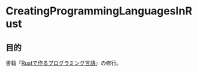 # CreatingProgrammingLanguagesInRust

## 目的

書籍「[Rustで作るプログラミング言語](https://www.amazon.co.jp/Rust%E3%81%A7%E4%BD%9C%E3%82%8B%E3%83%97%E3%83%AD%E3%82%B0%E3%83%A9%E3%83%9F%E3%83%B3%E3%82%B0%E8%A8%80%E8%AA%9E-%E2%80%94%E2%80%94-%E3%82%B3%E3%83%B3%E3%83%91%E3%82%A4%E3%83%A9%EF%BC%8F%E3%82%A4%E3%83%B3%E3%82%BF%E3%83%97%E3%83%AA%E3%82%BF%E3%81%AE%E5%9F%BA%E7%A4%8E%E3%81%8B%E3%82%89%E3%83%97%E3%83%AD%E3%82%B0%E3%83%A9%E3%83%9F%E3%83%B3%E3%82%B0%E8%A8%80%E8%AA%9E%E3%81%AE%E6%96%B0%E6%BD%AE%E6%B5%81%E3%81%BE%E3%81%A7-%E4%BD%90%E4%B9%85%E7%94%B0-%E6%98%8C%E5%8D%9A/dp/4297141922)」の修行。
